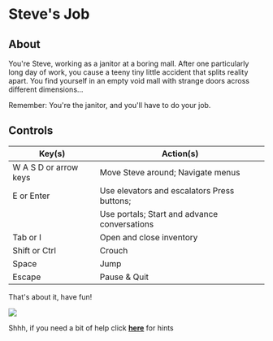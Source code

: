 # Steve's Job

## About

You're Steve, working as a janitor at a boring mall.  After one
particularly long day of work, you cause a teeny tiny little accident
that splits reality apart.  You find yourself in an empty void mall with
strange doors across different dimensions...

Remember:  You're the janitor, and you'll have to do your job.

## Controls

| Key(s)                 | Action(s)                                   |
|------------------------|---------------------------------------------|
| W A S D or arrow keys  | Move Steve around; Navigate menus           |
| E or Enter             | Use elevators and escalators Press buttons; |
|                        | Use portals; Start and advance conversations|
| Tab or I               | Open and close inventory                    |
| Shift or Ctrl          | Crouch                                      |
| Space                  | Jump                                        |
| Escape                 | Pause & Quit                                |

That's about it, have fun!

![](https://repository-images.githubusercontent.com/363396456/e9ba1980-d428-11eb-868e-d53d193f33fc)

Shhh, if you need a bit of help click **[here](https://finnmito.github.io)** for hints
